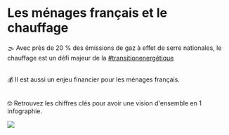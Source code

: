 # Les ménages français et le chauffage

🌫️ Avec près de 20 % des émissions de gaz à effet de serre nationales, le chauffage est un défi majeur de la [#transitionenergétique](https://www.linkedin.com/feed/hashtag/?keywords=transitionenerg%C3%A9tique\&highlightedUpdateUrns=urn%3Ali%3Aactivity%3A7050013657811816448)&#x20;

\
💰 Il est aussi un enjeu financier pour les ménages français.

\
🤓 Retrouvez les chiffres clés pour avoir une vision d'ensemble en 1 infographie.

![](.gitbook/assets/FCU\_Infographie4.jpg)
